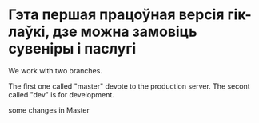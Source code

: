 # Гэта першая працоўная версія гік-лаўкі, дзе можна замовіць сувеніры і паслугі

We work with two branches. 

The first one called "master" devote to the production server.
The secont called "dev" is for development.

some changes in Master
